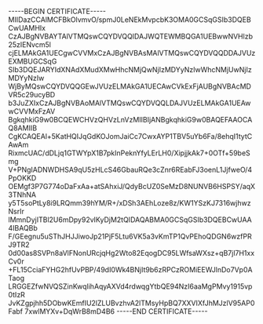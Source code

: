 -----BEGIN CERTIFICATE-----
MIIDazCCAlMCFBkOlvmvO/spmJ0LeNEkMvpcbK3OMA0GCSqGSIb3DQEBCwUAMHIx
CzAJBgNVBAYTAlVTMQswCQYDVQQIDAJWQTEWMBQGA1UEBwwNVHlzb25zIENvcm5l
cjELMAkGA1UECgwCVVMxCzAJBgNVBAsMAlVTMQswCQYDVQQDDAJVUzEXMBUGCSqG
SIb3DQEJARYIdXNAdXMudXMwHhcNMjQwNjIzMDYyNzIwWhcNMjUwNjIzMDYyNzIw
WjByMQswCQYDVQQGEwJVUzELMAkGA1UECAwCVkExFjAUBgNVBAcMDVR5c29ucyBD
b3JuZXIxCzAJBgNVBAoMAlVTMQswCQYDVQQLDAJVUzELMAkGA1UEAwwCVVMxFzAV
BgkqhkiG9w0BCQEWCHVzQHVzLnVzMIIBIjANBgkqhkiG9w0BAQEFAAOCAQ8AMIIB
CgKCAQEAl+5KatHQIJqGdKOJomJaiCc7CwxAYP1TBV5uYb6Fa/8ehqI1tytCAwAm
RixmcUAC/dDLjq1GTWYpX1B7pkInPeknYfyLErLH0/XipjjkAk7+0OTf+59beSmg
V+PNgIADNWDHSA9qU5zHLcS46GbauRQe3cZnr6REabFJ3oenL1JjfweO/4PpOKKD
OEMgf3P7G774oDaFxAa+atSAhxiJ/QdyBcUZ0SeMzD8NUNVB6HSPSY/aqX3TNhNA
y5T5soPtLy8i9LRQmm39hYM/R+/xDSh3AEhLoze8z/KW1YSzKJ7316wjhwzNsrIr
lMmnDyjITBl2U6mDpy92vIKyDjM2tQIDAQABMA0GCSqGSIb3DQEBCwUAA4IBAQBb
F/GEegnu5uSThJHJJiwoJp21PjF5Ltu6VK5a3vKmTP1QvPEhoQDGN6wzfPRJ9TR2
0d00as8SVPn8aVlFNonURcjqHg2Wto82EqogDC95LWfsaWXsz+qB7jl7H1xxCv0r
+FL15CciaFYHG2hfUvPBP/49dI0Wk4BNjIt9b6zRPCzROMiEEWJlnDo7Vp0ATaog
LRGGEZfwNVQSZinKwqlihAqyAXVd4rdwqgYtbQE94NzI6aaMgPMvy1915vp0tIzR
JvKZgpjhh5DObwKEmfIU2lZLUBvzhvA2lTMsyHpBQ7XXVIXfJhMJzlV95AP0Fabf
7xwlMYXv+DqWrB8mD4B6
-----END CERTIFICATE-----
